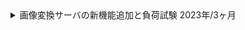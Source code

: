 <details>
  <summary>
    画像変換サーバの新機能追加と負荷試験
    <span>2023年/3ヶ月</span>
  </summary>
  <div>
    <ul>
      <li><strong>カテゴリ:</strong> <span>webサービス</span> <span>自社</span></li>
      <li><strong>担当工程:</strong> <span>設計</span> <span>コーディング</span> <span>テスト</span> <span>運用/保守</span></li>
      <li><strong>職種・役割:</strong> <span>バックエンド</span> <span>インフラ</span></li>
      <li><strong>使用技術:</strong> <span>Java</span> <span>Spring Boot</span> <span>shell script</span> <span>AWS</span> <span>PostgreSQL</span> <span>Datadog</span> <span>Docker</span> <span>CI/CD</span> <span>E2E</span> <span>GitHub</span> <span>GitHub Actions</span> <span>API</span></li>
  </div>
  <div class="markdown-content">

## プロジェクト概要

画像変換サーバの新機能追加と負荷試験

## チーム情報

チーム人数：3名

## 開発・実装内容A

### 【概要】

画像変換サーバに新機能を追加し、WEBP拡張子への対応を行った。詳細設計から実装、テストまでを担当し、システムのパフォーマンス向上を実現。

### 【内容】

画像変換サーバにWEBP形式への変換機能を追加し、SEO対策および画像容量の削減を実現。<br/>API仕様書の修正、クラス図の修正、バックエンドの実装、E2Eテストを実施。

### 【課題・問題点】

- 新しい拡張子（WEBP）に対応する必要があり、既存システムに影響を与えずに機能追加を行う必要があった。
- 追加する機能がシステム全体のパフォーマンスにどのような影響を与えるかを評価する必要があった。

### 【使用した技術】

- **詳細設計**: 新機能の設計を行い、API仕様書（OpenAPIで記述）とクラス図を修正。
- **バックエンドの実装**: Spring Bootを用いてWEBP変換機能を実装し、テストコードも作成。
- **E2Eテスト**: システム全体の動作確認を行い、品質を確保。

### 【成果】

- WEBP変換機能の追加により、システムのパフォーマンスとSEO効果が向上。
- 画像の容量削減とレスポンス速度向上により、ユーザー体験が改善。

## 開発・実装内容B

### 【概要】

Taurusを用いて画像変換サーバの負荷試験を実施し、システムのパフォーマンスと安定性を評価した。

### 【内容】

新機能追加後のシステム全体のパフォーマンスを検証するため、負荷試験を行い、環境変数やインフラ設定の最適化を図った。

### 【課題・問題点】

- 新機能追加後のシステムが高負荷時にどのように動作するかを確認する必要があった。
- システムのボトルネックを特定し、パフォーマンスを最適化する必要があった。

### 【使用した技術】

- **シナリオ設計**: 負荷試験のシナリオを設計し、実際の利用状況を再現する。
- **シナリオファイル作成**: YAML形式で負荷試験のシナリオファイルを作成。
- **負荷試験の実施**: Taurusを用いて負荷試験を実施し、システムのパフォーマンスデータを収集。
- **環境変数とインフラ設定の調整**: 負荷試験結果を基に、環境変数やインフラ設定を最適化。

### 【成果】

- 負荷試験により、システムのボトルネックを特定し、性能改善を実現。
- インフラ設定の最適化により、システムの安定性が向上。
- 高負荷時の動作を確認し、運用時のリスクを低減。

## 使用技術（まとめ）

- **プログラミング言語**: Java, shell script
- **データベース**: PostgreSQL
- **インフラ**: AWS
- **フレームワーク**: Spring Boot
- **コンテナ**: Docker
- **CI/CD**: GitHub Actions
- **バージョン管理**: Git, GitHub
- **監視ツール**: Mackerel, Datadog, Twilio
- **負荷試験ツール**: Taurus
- **IDE**: IntelliJ
- **ドキュメント管理ツール**: Stoplight Studio
  </div>
</details>
